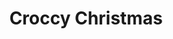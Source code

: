 ---
title: "Croccy Christmas"
type: "thumb"
weight: 1
draft: false
url_sml: "/images/illustration/croccy_xmas_lrg"
url_lge: "/images/illustration/croccy_xmas_lrg"
alt: "Christmas card illustration with crocodile and monkeys"
---